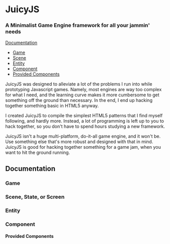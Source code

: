 # JuicyJS
### A Minimalist Game Engine framework for all your jammin' needs

[Documentation](#documentation)
- [Game](#game)
- [Scene](#scene-state-or-screen)
- [Entity](#entity)
- [Component](#component)
- [Provided Components](#provided-components)

JuicyJS was designed to alleviate a lot of the problems I run into while prototyping Javascript games. Namely, most engines are way too complex for what I need, and the learning curve makes it more cumbersome to get something off the ground than necessary. In the end, I end up hacking together something basic in HTML5 anyway.

I created JuicyJS to compile the simplest HTML5 patterns that I find myself following, and hardly more. Instead, a lot of programming is left up to you to hack together, so you don't have to spend hours studying a new framework.

JuicyJS isn't a huge multi-platform, do-it-all game engine, and it won't be. Use something else that's more robust and designed with that in mind. JuicyJS is good for hacking together something for a game jam, when you want to hit the ground running.

## Documentation

### Game

### Scene, State, or Screen

### Entity

### Component

#### Provided Components
